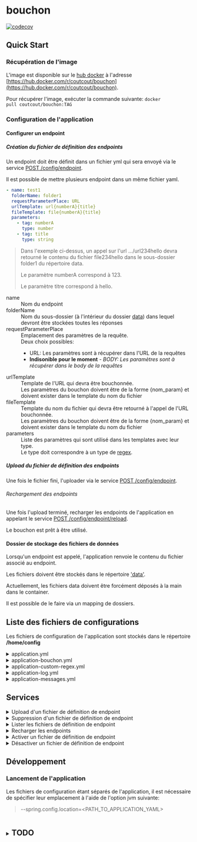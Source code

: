# bouchon

[![codecov](https://codecov.io/gh/coutcout/bouchon/branch/develop/graph/badge.svg?token=CJPS2U6W16)](https://codecov.io/gh/coutcout/bouchon)

## Quick Start
### Récupération de l'image
L'image est disponible sur le [hub docker](https://hub.docker.com) à l'adresse [https://hub.docker.com/r/coutcout/bouchon](https://hub.docker.com/r/coutcout/bouchon).

Pour récupérer l'image, exécuter la commande suivante: <code>docker pull coutcout/bouchon:TAG</code>

### Configuration de l'application
#### Configurer un endpoint
##### <a name="fichier_conf_endpoint"></a>Création du fichier de définition des endpoints
Un endpoint doit être définit dans un fichier yml qui sera envoyé via le service <a href="#post_conf_endpoint">POST /config/endpoint</a>.

Il est possible de mettre plusieurs endpoint dans un même fichier yaml.

```yaml
- name: test1
  folderName: folder1
  requestParameterPlace: URL
  urlTemplate: url{numberA}{title}
  fileTemplate: file{numberA}{title}
  parameters:
    - tag: numberA
      type: number
    - tag: title
      type: string
```

> Dans l'exemple ci-dessus, un appel sur l'url .../url234hello devra retourné le contenu du fichier file234hello dans le sous-dossier folder1 du répertoire data.
>
> Le paramètre numberA correspond à 123.
> 
> Le paramètre titre correspond à hello.
<dl>
    <dt>name</dt>
    <dd>Nom du endpoint</dd> 
    <dt>folderName</dt>
    <dd>Nom du sous-dossier (à l'intérieur du dossier <a href="#application_bouchon_yml">data</a>) dans lequel devront être stockées toutes les réponses</dd>
    <dt>requestParameterPlace</dt>
    <dd>
        Emplacement des paramètres de la requête.<br/>
        Deux choix possibles:
        <ul>
            <li>URL: Les paramètres sont à récupérer dans l'URL de la requêtes</li>
            <li><b>Indisonible pour le moment</b> - <i>BODY: Les paramètres sont à récupérer dans le body de la requêtes</i></li>
        </ul>
    </dd>
    <dt>urlTemplate</dt>
    <dd>
        Template de l'URL qui devra être bouchonnée.<br/>
        Les paramètres du bouchon doivent être de la forme {nom_param} et doivent exister dans le template du nom du fichier
    </dd>
    <dt>fileTemplate</dt>
    <dd>
        Template du nom du fichier qui devra être retourné à l'appel de l'URL bouchonnée.<br/>
        Les paramètres du bouchon doivent être de la forme {nom_param} et doivent exister dans le template du nom du fichier
    </dd>
    <dt>parameters</dt>
    <dd>
        Liste des paramètres qui sont utilisé dans les templates avec leur type.<br/>
        Le type doit correspondre à un type de <a href="#regex_definition">regex</a>.
    </dd>
</dl>

##### Upload du fichier de définition des endpoints
Une fois le fichier fini, l'uploader via le service <a href="#post_conf_endpoint">POST /config/endpoint</a>.

###### Rechargement des endpoints
Une fois l'upload terminé, recharger les endpoints de l'application en appelant le service <a href="#reload_endpoints">POST /config/endpoint/reload</a>.

Le bouchon est prêt à être utilisé.

#### Dossier de stockage des fichiers de données

Lorsqu'un endpoint est appelé, l'application renvoie le contenu du fichier associé au endpoint.

Les fichiers doivent être stockés dans le répertoire ['data'](#application_bouchon_yml).

Actuellement, les fichiers data doivent être forcément déposés à la main dans le container.

Il est possible de le faire via un mapping de dossiers.

## Liste des fichiers de configurations
Les fichiers de configuration de l'application sont stockés dans le répertoire **/home/config**

<details><summary>application.yml</summary>
Fichier de configuration racine, il permet de:

* Importer les autres fichiers de configuration
* Définir le port d'exposition (par défaut:8080)
</details>

<details><summary><a name="application_bouchon_yml"></a>application-bouchon.yml</summary>

**Profil spring**: bouchon

Ce fichier détermine deux propriétés:
* <a name="data_folder"></a>bouchon.folder.data
    > Dossier dans lequel les fichiers renvoyés par le bouchon doivent être stockés.
    > 
    > Chaque endpoint dispose de son sous-dossier défini dans le fichier de configuration du endpoint.
    >
    > Valeur par défaut: **/mnt/data** 
* bouchon.folder.config
    > Dossier dans lequel les fichiers de configuration des endpoints seront stockés
    >
    > Les fichiers de configuration peuvent être uploader soit par mapping de dossier entre le container et la machine host, soit par le service **POST /config/endpoint**.
    > 
    > Valeur par défaut: **/home/bouchon/config**
</details>

<details><summary>application-custom-regex.yml</summary>

**Profil spring**: custom-regex

Ce fichier décrit des potentielles regex personnalisées sous la propriété **bouchon.regex**.

Chaque regex devra être définie de la manière suivante: <code>nom_regex: regex</code>
> exemple
> 
> bouchon.regex:
>   regex1: "\d{2}"

Par défaut, des regex existent déjà:
* Dans l'application:

| Nom de la regex | Regex                      |
|-----------------|----------------------------|
| string          | <code>\w+</code>           |
| number          | <code>\d+</code>           |
| boolean         | <code>true\|false</code>   |

* Dans le fichier application-custom-regex.yml

| Nom de la regex | Regex                             |
|-----------------|-----------------------------------|
| date-yyyymmdd   | <code>\d{8}</code>                |
| date-yyyy-mm-dd | <code>\d{4}-\d{2}-\d{2}</code>    |

Pour rajouter des regex, il est donc nécessaire de remplacer le fichier application-custom-regex.yml.
</details>

<details><summary>application-log.yml</summary>

**Profil spring**: log

Ce fichier détermine les loggers utilisés ainsi que leur level pour les logs applicatifs

Par défaut, les logs sont stockés dans le répertoire **/mnt/logs**.
</details>

<details><summary>application-messages.yml</summary>

**Profil spring**: messages

Ce fichier détermine l'ensemble des messages de log.

Dans un but internationalisation de l'application, il faudrait remplacer ce fichier par celui de la langue voulue.
</details>

## Services
<details><summary><a name="post_conf_endpoint"></a>Upload d'un fichier de définition de endpoint</summary>
<i><b>POST</b> /config/endpoint</i>

Service permettant d'uploader un ou plusieurs <a href="#fichier_conf_endpoint">fichiers de définition de endpoints</a>.

Paramètres dans le body de la requête:

| Nom du paramètre | Description du paramètre                                                                                                                                                                                                                                                                                         |
|------------------|------------------------------------------------------------------------------------------------------------------------------------------------------------------------------------------------------------------------------------------------------------------------------------------------------------------|
| files            | Champs de type file, accepte plusieurs fichier yaml/yml                                                                                                                                                                                                                                                          |
| name             | Nom du fichier de définition tel qu'il sera stocké sur le serveur.<br/>Le nom du fichier sera préfixé de la date du jour au format <b>yyyyMMdd</b>.<br/>Lorsque plusieurs fichiers sont envoyés, les noms seront incrémentés.<b>Example:</b><ul><li>test</li><li>test_001</li><li>test_002</li><li>...</li></ul> |
</details>

<details><summary><a name="delete_conf_endpoint"></a>Suppression d'un fichier de définition de endpoint</summary>
<i><b>DELETE</b> /config/endpoint/{NOM_FICHIER_DEFINITION}</i>

Service permettant de supprimer un <a href="#fichier_conf_endpoint">fichier de définition de endpoints</a>.

Paramètres dans l'URL de la requête:

| Nom du paramètre       | Description du paramètre                                                       |
|------------------------|--------------------------------------------------------------------------------|
| NOM_FICHIER_DEFINITION | Nom du fichier donné via le <a href="#post_conf_endpoint">service d'upload</a> |
</details>

<details><summary><a name="get_conf_endpoint"></a>Lister les fichiers de définition de endpoint</summary>
<i><b>GET</b> /config/endpoint</i>

Service permettant de lister l'ensemble des <a href="#fichier_conf_endpoint">fichiers de définition de endpoints</a>
</details>

<details><summary><a name="reload_endpoint"></a>Recharger les endpoints</summary>
<i><b>POST</b> /config/endpoint/reload</i>

Service permettant de recharger l'ensemble des endpoints disponibles à la suite d'un <a href="#post_conf_endpoint">ajout</a>/<a href="#delete_conf_endpoint">retrait</a>/<a href="#activate_conf_endpoint">activation</a>/<a href="#deactivate_conf_endpoint">désactivation</a> de <a href="#fichier_conf_endpoint">fichier de définition de endpoints</a>.
</details>

<details><summary><a name="activate_conf_endpoint"></a>Activer un fichier de définition de endpoint</summary>
<i><b>PUT</b> /config/endpoint/{NOM_FICHIER_DEFINITION}/activate</i>

Service permettant d'activer un <a href="#fichier_conf_endpoint">fichier de définition de endpoints</a>.

Paramètres dans l'URL de la requête:

| Nom du paramètre       | Description du paramètre                                                                                                                                                                                                                                                                |
|------------------------|-----------------------------------------------------------------------------------------------------------------------------------------------------------------------------------------------------------------------------------------------------------------------------------------|
| NOM_FICHIER_DEFINITION | Nom du fichier donné via le <a href="#post_conf_endpoint">service d'upload</a>.<br>Dans le cadre de d'un fichier désactivé, sur le serveur, il est suffixé d'un <b>.deactivated</b>. Pour autant, il est nécessaire de passer uniquement le nom du fichier sans extension à ce service. |
</details>

<details><summary><a name="deactivate_conf_endpoint"></a>Désactiver un fichier de définition de endpoint</summary>
<i><b>PUT</b> /config/endpoint/{NOM_FICHIER_DEFINITION}/deactivate</i>

Service permettant de désactiver un <a href="#fichier_conf_endpoint">fichier de définition de endpoints</a>.

Afin de le désactiver, un fichier est suffixé de l'extention **.deactivated**.

Paramètres dans l'URL de la requête:

| Nom du paramètre       | Description du paramètre                                                       |
|------------------------|--------------------------------------------------------------------------------|
| NOM_FICHIER_DEFINITION | Nom du fichier donné via le <a href="#post_conf_endpoint">service d'upload</a>. |
</details>

## Développement

### Lancement de l'application

Les fichiers de configuration étant séparés de l'application, il est nécessaire de spécifier leur emplacement à l'aide de l'option jvm suivante:
>--spring.config.location=<PATH_TO_APPLICATION_YAML>

<details><summary><h2 style="display:inline-block;">TODO</h2></summary>

### 1.0.0

* ~~Initialisation des endpoints~~
    * ~~Création des répertoires s'ils n'existent pas~~
    * ~~Création du mécanisme de regex paramétrable~~
    * ~~Création d'une liste de paramètres commun à l'url et au fichier~~
        * ~~Vérification de la validité de l'URL~~
        * ~~Vérification de la validité du template de fichier~~
        * ~~Comparaison des paramètres de l'URL et du Fichier~~
    * ~~Création de la regex de l'url à partir du template de l'url~~
    
* ~~Appel d'un endpoint (GET)~~
    * ~~Parsing de l'url à partir de la regex pour récupérer les paramètres~~
    * ~~Génération du nom du fichier recherché~~
    * ~~Récupération du fichier~~
    * ~~Renvoi du fichier~~
  
* ~~Gestions des appels en POST avec paramètres dans le body en JSON~~
  
* ~~Chargement d'endpoints à partir de fichiers yaml dans un dossier~~
    * ~~Paramétrage du dossier~~
    * ~~Lecture du dossier~~
    * ~~Chargement d'un fichier~~
    * ~~Vérification du fichier~~
    * ~~Parsing des endpoints~~
    * ~~Chargement des endpoints~~
    * ~~Chargement des fichiers au démarrage~~
  
*  ~~Création d'un service de manipulation des fichiers d'endpoints~~
    * ~~Service qui liste les fichiers disponibles~~
    * ~~Service qui supprime un fichier~~
    * ~~Service qui envoie un fichier~~
      * ~~Possibilité d'envoyer plusieurs fichiers~~
      * ~~Lecture du fichier~~
    * ~~Service qui recharge les endpoints à partir du dossier de configuration~~
    * ~~Service qui désactive un fichier de endpoint~~
  
* ~~Retrait de la création des endpoints via le fichier de propriétés~~

* ~~Dockerisation de l'application~~
  * ~~Création du dockerfile~~
  * ~~Publication de l'image~~
  
### 1.0.1

* ~~Création des TUs~~

### 1.2.0

* ~~Implémation d'un CI/CD~~

### 1.3.0

* Service de dépot d'un fichier de données
    * Déposer un fichier dans le dossier du endpoint
    * Ecrasement du fichier si déjà existant
    * Création de la regex du nom de fichier à partir du template du fichier
    * Vérifier le nom du fichier avec la regex
    * Gestion des erreurs

### 1.4.0

* Service de suppression d'un fichier de données
    * Suppression du fichier dans le bon endpoint
    * Gestion des erreur
  
</details>
